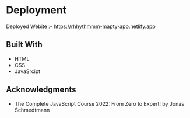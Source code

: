 # Deployment
Deployed Webite :- https://rhhythmmm-mapty-app.netlify.app

## Built With

  * HTML
  * CSS
  * JavaSrcipt
  
## Acknowledgments

  * The Complete JavaScript Course 2022: From Zero to Expert! by Jonas Schmedtmann
